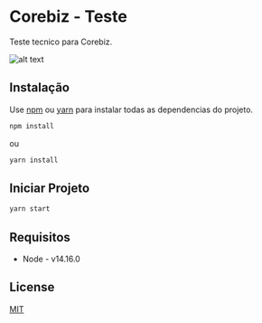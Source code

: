 # Corebiz - Teste

Teste tecnico para Corebiz.

![alt text](https://raw.githubusercontent.com/PauloCesar1218/corebiz-test/hotfix/footer/src/assets/images/banner.png?token=AKOZ52N2AAPGVLYZL3AQYY3AVNITC)

## Instalação

Use [npm](https://www.npmjs.com/) ou [yarn](https://yarnpkg.com/) para instalar todas as dependencias do projeto.

```bash
npm install
```
ou
```bash
yarn install
```

## Iniciar Projeto

```bash
yarn start
```

## Requisitos
- Node - v14.16.0


## License
[MIT](https://choosealicense.com/licenses/mit/)